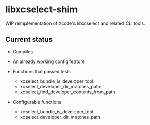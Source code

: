 # libxcselect-shim

WIP reimplementation of Xcode's libxcselect and related CLI tools.

## Current status

- Compiles

- An already working config feature

- Functions that passed tests
    - xcselect_bundle_is_developer_tool
    - xcselect_developer_dir_matches_path
    - xcselect_find_developer_contents_from_path

- Configurable functions
    - xcselect_bundle_is_developer_tool
    - xcselect_developer_dir_matches_path
